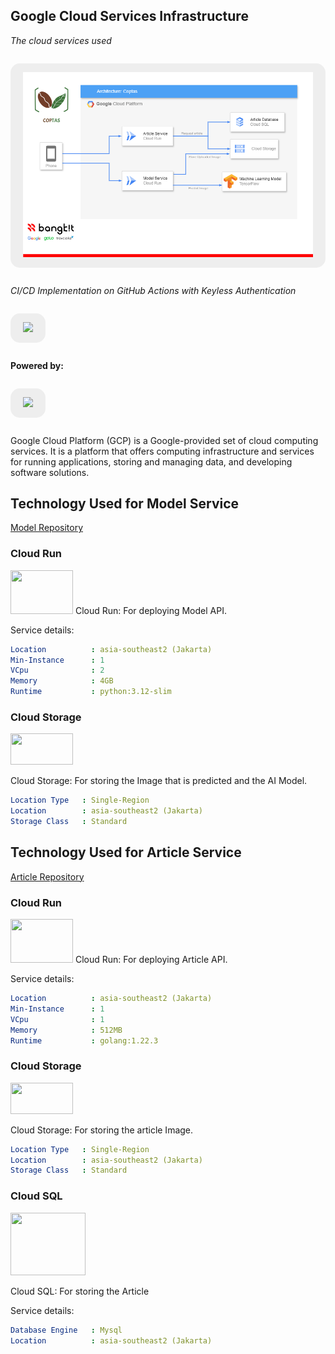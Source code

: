 ## Google Cloud Services Infrastructure

_The cloud services used_

<p style="text-align: center; background-color: #eee; display: inline-block; padding: 14px 20px; border-radius: 15px;">
<img src="https://github.com/C241-PS120/.github/blob/main/profile/image/cloud-infrastructure.png?raw=true" width="800"/>
</p>

_CI/CD Implementation on GitHub Actions with Keyless Authentication_
<p style="text-align: center; background-color: #eee; display: inline-block; padding: 14px 20px; border-radius: 15px;">
<img src="https://github.com/C241-PS120/bangkit-cloud-computing/assets/87903309/37e1c3c3-9d84-43f3-af07-e7a455d50d8f?raw=true" width="800"/>
</p>


**Powered by:**

<p style="text-align: center; background-color: #eee; display: inline-block; padding: 14px 20px; border-radius: 15px;">
<img src="https://upload.wikimedia.org/wikipedia/commons/5/51/Google_Cloud_logo.svg" width="250"/>
</p>

Google Cloud Platform (GCP) is a Google-provided set of cloud computing services. It is a platform that offers computing infrastructure and services for running applications, storing and managing data, and developing software solutions.


## Technology Used for Model Service

[Model Repository](https://github.com/C241-PS120/bangkit-cloud-computing/tree/model)

### Cloud Run

<img src="https://www.svgrepo.com/show/375383/cloud-run.svg" width="100" height="70"/>
Cloud Run: For deploying Model API.

Service details:

```YAML
Location          : asia-southeast2 (Jakarta)
Min-Instance      : 1
VCpu              : 2
Memory            : 4GB
Runtime           : python:3.12-slim
```

### Cloud Storage

<img src="https://symbols.getvecta.com/stencil_4/47_google-cloud-storage.fee263d33a.svg" width="100" height="50"/>

Cloud Storage: For storing the Image that is predicted and the AI Model.

```YAML
Location Type   : Single-Region
Location        : asia-southeast2 (Jakarta)
Storage Class   : Standard
```

## Technology Used for Article Service

[Article Repository](https://github.com/C241-PS120/bangkit-cloud-computing/tree/article)

### Cloud Run

<img src="https://www.svgrepo.com/show/375383/cloud-run.svg" width="100" height="70"/>
Cloud Run: For deploying Article API.

Service details:

```YAML
Location          : asia-southeast2 (Jakarta)
Min-Instance      : 1
VCpu              : 1
Memory            : 512MB
Runtime           : golang:1.22.3
```

### Cloud Storage

<img src="https://symbols.getvecta.com/stencil_4/47_google-cloud-storage.fee263d33a.svg" width="100" height="50"/>

Cloud Storage: For storing the article Image.

```YAML
Location Type   : Single-Region
Location        : asia-southeast2 (Jakarta)
Storage Class   : Standard
```

### Cloud SQL

<img src="https://www.svgrepo.com/show/375389/cloud-sql.svg" width="120" height="100"/>

Cloud SQL: For storing the Article

Service details:

```YAML
Database Engine   : Mysql
Location          : asia-southeast2 (Jakarta)
```
